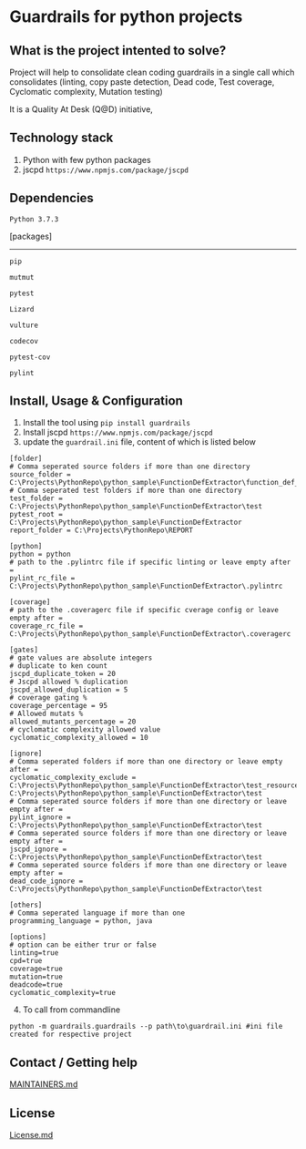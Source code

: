 
Guardrails for python projects
=============================

What is the project intented to solve?
-------------------------------------
Project will help to consolidate clean coding guardrails in a single call which consolidates (linting, copy paste
 detection, Dead code, Test coverage, Cyclomatic complexity, Mutation testing)

It is a Quality At Desk (Q@D) initiative,

Technology stack
---------------
1. Python with few python packages
2. jscpd `https://www.npmjs.com/package/jscpd`

Dependencies
------------
`Python 3.7.3`

[packages]
**************
```
pip

mutmut

pytest

Lizard

vulture

codecov

pytest-cov

pylint
```


Install, Usage & Configuration
--------------------
1. Install the tool using `pip install guardrails`
2. Install jscpd `https://www.npmjs.com/package/jscpd`
3. update the `guardrail.ini` file, content of which is listed below
``` 
[folder]
# Comma seperated source folders if more than one directory
source_folder = C:\Projects\PythonRepo\python_sample\FunctionDefExtractor\function_def_extractor 
# Comma seperated test folders if more than one directory
test_folder = C:\Projects\PythonRepo\python_sample\FunctionDefExtractor\test
pytest_root = C:\Projects\PythonRepo\python_sample\FunctionDefExtractor
report_folder = C:\Projects\PythonRepo\REPORT

[python]
python = python
# path to the .pylintrc file if specific linting or leave empty after =
pylint_rc_file = C:\Projects\PythonRepo\python_sample\FunctionDefExtractor\.pylintrc

[coverage]
# path to the .coveragerc file if specific cverage config or leave empty after =
coverage_rc_file = C:\Projects\PythonRepo\python_sample\FunctionDefExtractor\.coveragerc

[gates]
# gate values are absolute integers
# duplicate to ken count
jscpd_duplicate_token = 20
# Jscpd allowed % duplication
jscpd_allowed_duplication = 5
# coverage gating %
coverage_percentage = 95
# Allowed mutats %
allowed_mutants_percentage = 20
# cyclomatic complexity allowed value
cyclomatic_complexity_allowed = 10

[ignore]
# Comma seperated folders if more than one directory or leave empty after =
cyclomatic_complexity_exclude =  C:\Projects\PythonRepo\python_sample\FunctionDefExtractor\test_resource, C:\Projects\PythonRepo\python_sample\FunctionDefExtractor\test
# Comma seperated source folders if more than one directory or leave empty after =
pylint_ignore = C:\Projects\PythonRepo\python_sample\FunctionDefExtractor\test
# Comma seperated source folders if more than one directory or leave empty after =
jscpd_ignore = C:\Projects\PythonRepo\python_sample\FunctionDefExtractor\test
# Comma seperated source folders if more than one directory or leave empty after =
dead_code_ignore = C:\Projects\PythonRepo\python_sample\FunctionDefExtractor\test

[others]
# Comma seperated language if more than one
programming_language = python, java

[options]
# option can be either trur or false
linting=true
cpd=true
coverage=true
mutation=true
deadcode=true
cyclomatic_complexity=true
```
4. To call from commandline
```
python -m guardrails.guardrails --p path\to\guardrail.ini #ini file created for respective project
```

Contact / Getting help
----------------------
[MAINTAINERS.md](MAINTAINERS.md)

License
--------
[License.md](License.md)